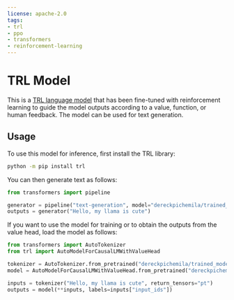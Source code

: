 ```yaml
---
license: apache-2.0
tags:
- trl
- ppo
- transformers
- reinforcement-learning
---
```


# TRL Model

This is a [TRL language model](https://github.com/huggingface/trl) that has been fine-tuned with reinforcement learning to
 guide the model outputs according to a value, function, or human feedback. The model can be used for text generation.

## Usage

To use this model for inference, first install the TRL library:

```bash
python -m pip install trl
```

You can then generate text as follows:

```python
from transformers import pipeline

generator = pipeline("text-generation", model="dereckpichemila/trained_model/your_friendly_llm_lora_weights")
outputs = generator("Hello, my llama is cute")
```

If you want to use the model for training or to obtain the outputs from the value head, load the model as follows:

```python
from transformers import AutoTokenizer
from trl import AutoModelForCausalLMWithValueHead

tokenizer = AutoTokenizer.from_pretrained("dereckpichemila/trained_model/your_friendly_llm_lora_weights")
model = AutoModelForCausalLMWithValueHead.from_pretrained("dereckpichemila/trained_model/your_friendly_llm_lora_weights")

inputs = tokenizer("Hello, my llama is cute", return_tensors="pt")
outputs = model(**inputs, labels=inputs["input_ids"])
```
